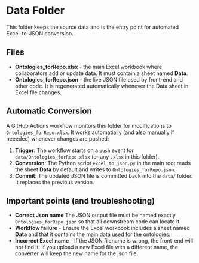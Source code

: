 # Data Folder

This folder keeps the source data and is the entry point for automated Excel-to-JSON conversion.

## Files

* **Ontologies\_forRepo.xlsx** - the main Excel workbook where collaborators add or update data. It must contain a sheet named **Data**.
* **Ontologies\_forRepo.json** - the live JSON file used by front-end and other code. It is regenerated automatically whenever the Data sheet in Excel file changes.

## Automatic Conversion

A GitHub Actions workflow monitors this folder for modifications to `Ontologies_forRepo.xlsx`. It works automatially (and also manually if neeeded) whenever changes are pushed:

1. **Trigger**: The workflow starts on a `push` event for `data/Ontologies_forRepo.xlsx` (or any `.xlsx` in this folder).
2. **Conversion**: The Python script `excel_to_json.py` in the main root reads the sheet **Data** by default and writes to `Ontologies_forRepo.json`.
3. **Commit**: The updated JSON file is committed back into the `data/` folder. It replaces the previous version.

## Important points (and troubleshooting)

* **Correct Json name** The JSON output file must be named exactly `Ontologies_forRepo.json` so that all downstream code can locate it.
* **Workflow failure** - Ensure the Excel workbook includes a sheet named **Data** and that it contains the main data used for the ontologies.
* **Incorrect Excel name** - If the JSON filename is wrong, the front-end will not find it. If you upload a new Excel file with a different name, the converter will keep the new name for the json file.


